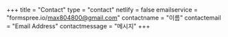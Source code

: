 +++
title = "Contact"
type = "contact"
netlify = false
emailservice = "formspree.io/max804800@gmail.com"
contactname = "이름"
contactemail = "Email Address"
contactmessage = "메시지"
+++
